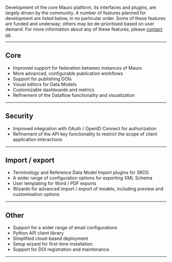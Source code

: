 Development of the core Mauro platform, its interfaces and plugins, are largely driven by the community.  A number of features planned for 
development are listed below, in no particular order.  Some of these features are funded and underway; others may be de-prioritised based on user 
demand.  For more information about any of these features, please [contact us](mailto:info@metadata-catalogue.org).

---

## Core

- Improved support for federation between instances of Mauro
- More advanced, configurable publication workflows
- Support for publishing DOIs
- Visual editors for Data Models
- Customizable dashboards and metrics
- Refinement of the Dataflow functionality and visualization 

---

## Security

- Improved integration with OAuth / OpenID Connect for authorization
- Refinement of the API key functionality to restrict the scope of client application interactions 

---

## Import / export

- Terminology and Reference Data Model Import plugins for SKOS
- A wider range of configuration options for exporting XML Schema
- User templating for Word / PDF exports
- Wizards for advanced import / export of models, including preview and customisation options

---

## Other

- Support for a wider range of email configurations
- Python API client library
- Simplified cloud-based deployment
- Setup wizard for first-time installation.
- Support for DOI registration and maintenance.


---

<!--  LocalWords:  plugins DOIs OAuth OpenID SKOS
 -->
